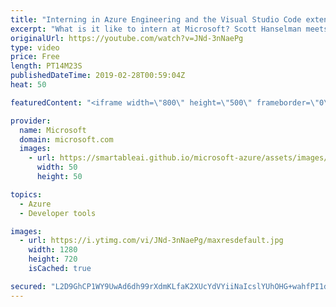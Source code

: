 ```yaml
---
title: "Interning in Azure Engineering and the Visual Studio Code extension for ACR Build | Azure Friday"
excerpt: "What is it like to intern at Microsoft? Scott Hanselman meets with three interns from the Microsoft Explorer Program (a cross-discipline internship designed for college freshmen and sophomores) to talk about their experience working on the Azure Container Registry and their contribution of ACR Build"
originalUrl: https://youtube.com/watch?v=JNd-3nNaePg
type: video
price: Free
length: PT14M23S
publishedDateTime: 2019-02-28T00:59:04Z
heat: 50

featuredContent: "<iframe width=\"800\" height=\"500\" frameborder=\"0\" src=\"https://www.youtube.com/embed/JNd-3nNaePg\" allow=\"accelerometer; autoplay; encrypted-media; gyroscope; picture-in-picture\" allowfullscreen></iframe>"

provider:
  name: Microsoft
  domain: microsoft.com
  images:
    - url: https://smartableai.github.io/microsoft-azure/assets/images/organizations/microsoft.com-50x50.jpg
      width: 50
      height: 50

topics:
  - Azure
  - Developer tools

images:
  - url: https://i.ytimg.com/vi/JNd-3nNaePg/maxresdefault.jpg
    width: 1280
    height: 720
    isCached: true

secured: "L2D9GhCP1WY9UwAd6dh99rXdmKLfaK2XUcYdVYiiNaIcslYUhOHG+wahfPI1d1nydixnth3iu+FnGQChd9/e0RX47wAa4KoIpvPSNBA78Xp6PO8zngMb7LebhIuy2HObwUAYQsJhFkUCzoxWv8E303a5FohSEh3KkNeUD+0FGi27MWh8WRBKiPIP/V5SNDpJPNr8Bm4pjEcmb7yg/vISYeRiciKc43U+BwgIWpVay22S4hiDTtJ2XUc0FoNqqkxnDB4zrgJbdtB4PtmttatgJCXXnbASdwAWV/UIW5Y02Rex8CaOc9aa2wCGmT0NuI5vj+CmHK6OWNJUofBwfvBmRvDBzfLqShNKtyIGp1M03N8U7By+OqYQ4DKP7QwOZ7MnKDm9eigfRHy2iCQmDYfmEJrc+m9a0s5WLUdUTFWGkbQ=;TmlDZuaZQUnDgpO/5fY0uw=="
---
```


